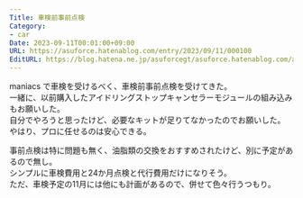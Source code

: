```yaml
---
Title: 車検前事前点検
Category:
- car
Date: 2023-09-11T00:01:00+09:00
URL: https://asuforce.hatenablog.com/entry/2023/09/11/000100
EditURL: https://blog.hatena.ne.jp/asuforcegt/asuforce.hatenablog.com/atom/entry/820878482966408642
---
```


maniacs で車検を受けるべく、車検前事前点検を受けてきた。  
一緒に、以前購入したアイドリングストップキャンセラーモジュールの組み込みもお願いした。  
自分でやろうと思ったけど、必要なキットが足りてなかったのでお願いした。  
やはり、プロに任せるのは安心できる。  

事前点検は特に問題も無く、油脂類の交換をおすすめされたけど、別に予定があるので無し。  
シンプルに車検費用と24か月点検と代行費用だけになりそう。  
ただ、車検予定の11月には他にも計画があるので、併せて色々行うつもり。
